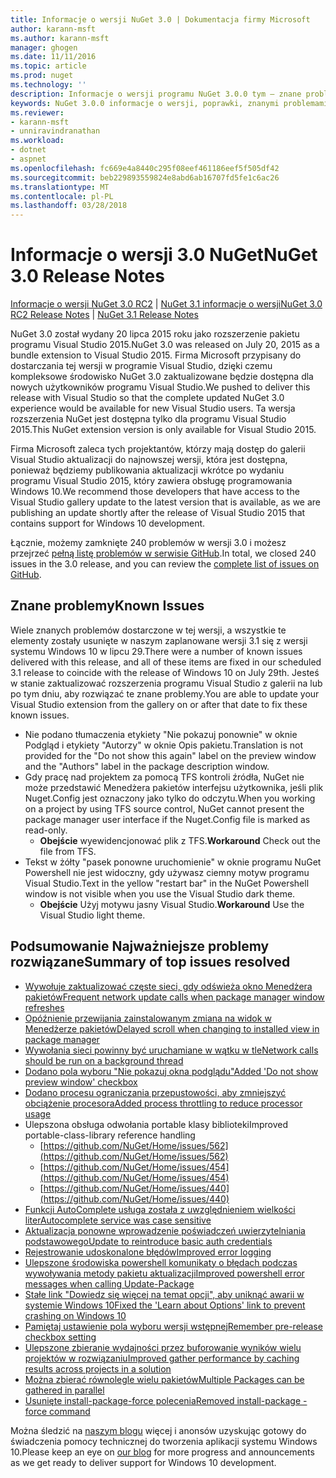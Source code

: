 ```yaml
---
title: Informacje o wersji NuGet 3.0 | Dokumentacja firmy Microsoft
author: karann-msft
ms.author: karann-msft
manager: ghogen
ms.date: 11/11/2016
ms.topic: article
ms.prod: nuget
ms.technology: ''
description: Informacje o wersji programu NuGet 3.0.0 tym — znane problemy, poprawki, dodatkowe funkcje i dcr.
keywords: NuGet 3.0.0 informacje o wersji, poprawki, znanymi problemami, nowe funkcje, dcr
ms.reviewer:
- karann-msft
- unniravindranathan
ms.workload:
- dotnet
- aspnet
ms.openlocfilehash: fc669e4a8440c295f08eef461186eef5f505df42
ms.sourcegitcommit: beb229893559824e8abd6ab16707fd5fe1c6ac26
ms.translationtype: MT
ms.contentlocale: pl-PL
ms.lasthandoff: 03/28/2018
---
```

# <a name="nuget-30-release-notes"></a><span data-ttu-id="edec8-104">Informacje o wersji 3.0 NuGet</span><span class="sxs-lookup"><span data-stu-id="edec8-104">NuGet 3.0 Release Notes</span></span>

<span data-ttu-id="edec8-105">[Informacje o wersji NuGet 3.0 RC2](../release-notes/nuget-3.0-RC2.md) | [NuGet 3.1 informacje o wersji](../release-notes/nuget-3.1.md)</span><span class="sxs-lookup"><span data-stu-id="edec8-105">[NuGet 3.0 RC2 Release Notes](../release-notes/nuget-3.0-RC2.md) | [NuGet 3.1 Release Notes](../release-notes/nuget-3.1.md)</span></span>

<span data-ttu-id="edec8-106">NuGet 3.0 został wydany 20 lipca 2015 roku jako rozszerzenie pakietu programu Visual Studio 2015.</span><span class="sxs-lookup"><span data-stu-id="edec8-106">NuGet 3.0 was released on July 20, 2015 as a bundle extension to Visual Studio 2015.</span></span> <span data-ttu-id="edec8-107">Firma Microsoft przypisany do dostarczania tej wersji w programie Visual Studio, dzięki czemu kompleksowe środowisko NuGet 3.0 zaktualizowane będzie dostępna dla nowych użytkowników programu Visual Studio.</span><span class="sxs-lookup"><span data-stu-id="edec8-107">We pushed to deliver this release with Visual Studio so that the complete updated NuGet 3.0 experience would be available for new Visual Studio users.</span></span> <span data-ttu-id="edec8-108">Ta wersja rozszerzenia NuGet jest dostępna tylko dla programu Visual Studio 2015.</span><span class="sxs-lookup"><span data-stu-id="edec8-108">This NuGet extension version is only available for Visual Studio 2015.</span></span>

<span data-ttu-id="edec8-109">Firma Microsoft zaleca tych projektantów, którzy mają dostęp do galerii Visual Studio aktualizacji do najnowszej wersji, która jest dostępna, ponieważ będziemy publikowania aktualizacji wkrótce po wydaniu programu Visual Studio 2015, który zawiera obsługę programowania Windows 10.</span><span class="sxs-lookup"><span data-stu-id="edec8-109">We recommend those developers that have access to the Visual Studio gallery update to the latest version that is available, as we are publishing an update shortly after the release of Visual Studio 2015 that contains support for Windows 10 development.</span></span>

<span data-ttu-id="edec8-110">Łącznie, możemy zamknięte 240 problemów w wersji 3.0 i możesz przejrzeć [pełną listę problemów w serwisie GitHub](https://github.com/NuGet/Home/issues?q=milestone%3A3.0.0-RTM+is%3Aclosed).</span><span class="sxs-lookup"><span data-stu-id="edec8-110">In total, we closed 240 issues in the 3.0 release, and you can review the [complete list of issues on GitHub](https://github.com/NuGet/Home/issues?q=milestone%3A3.0.0-RTM+is%3Aclosed).</span></span>

## <a name="known-issues"></a><span data-ttu-id="edec8-111">Znane problemy</span><span class="sxs-lookup"><span data-stu-id="edec8-111">Known Issues</span></span>

<span data-ttu-id="edec8-112">Wiele znanych problemów dostarczone w tej wersji, a wszystkie te elementy zostały usunięte w naszym zaplanowane wersji 3.1 się z wersji systemu Windows 10 w lipcu 29.</span><span class="sxs-lookup"><span data-stu-id="edec8-112">There were a number of known issues delivered with this release, and all of these items are fixed in our scheduled 3.1 release to coincide with the release of Windows 10 on July 29th.</span></span>  <span data-ttu-id="edec8-113">Jesteś w stanie zaktualizować rozszerzenia programu Visual Studio z galerii na lub po tym dniu, aby rozwiązać te znane problemy.</span><span class="sxs-lookup"><span data-stu-id="edec8-113">You are able to update your Visual Studio extension from the gallery on or after that date to fix these known issues.</span></span>

*  <span data-ttu-id="edec8-114">Nie podano tłumaczenia etykiety "Nie pokazuj ponownie" w oknie Podgląd i etykiety "Autorzy" w oknie Opis pakietu.</span><span class="sxs-lookup"><span data-stu-id="edec8-114">Translation is not provided for the "Do not show this again" label on the preview window and the "Authors" label in the package description window.</span></span>
*  <span data-ttu-id="edec8-115">Gdy pracę nad projektem za pomocą TFS kontroli źródła, NuGet nie może przedstawić Menedżera pakietów interfejsu użytkownika, jeśli plik Nuget.Config jest oznaczony jako tylko do odczytu.</span><span class="sxs-lookup"><span data-stu-id="edec8-115">When you working on a project by using TFS source control, NuGet cannot present the package manager user interface if the Nuget.Config file is marked as read-only.</span></span>
   * <span data-ttu-id="edec8-116">**Obejście** wyewidencjonować plik z TFS.</span><span class="sxs-lookup"><span data-stu-id="edec8-116">**Workaround** Check out the file from TFS.</span></span>
*  <span data-ttu-id="edec8-117">Tekst w żółty "pasek ponowne uruchomienie" w oknie programu NuGet Powershell nie jest widoczny, gdy używasz ciemny motyw programu Visual Studio.</span><span class="sxs-lookup"><span data-stu-id="edec8-117">Text in the yellow "restart bar" in the NuGet Powershell window is not visible when you use the Visual Studio dark theme.</span></span>
   * <span data-ttu-id="edec8-118">**Obejście** Użyj motywu jasny Visual Studio.</span><span class="sxs-lookup"><span data-stu-id="edec8-118">**Workaround** Use the Visual Studio light theme.</span></span>


## <a name="summary-of-top-issues-resolved"></a><span data-ttu-id="edec8-119">Podsumowanie Najważniejsze problemy rozwiązane</span><span class="sxs-lookup"><span data-stu-id="edec8-119">Summary of top issues resolved</span></span>

* [<span data-ttu-id="edec8-120">Wywołuje zaktualizować częste sieci, gdy odświeża okno Menedżera pakietów</span><span class="sxs-lookup"><span data-stu-id="edec8-120">Frequent network update calls when package manager window refreshes</span></span>](https://github.com/NuGet/Home/issues/515)
* [<span data-ttu-id="edec8-121">Opóźnienie przewijania zainstalowanym zmiana na widok w Menedżerze pakietów</span><span class="sxs-lookup"><span data-stu-id="edec8-121">Delayed scroll when changing to installed view in package manager</span></span>](https://github.com/NuGet/Home/issues/519)
* [<span data-ttu-id="edec8-122">Wywołania sieci powinny być uruchamiane w wątku w tle</span><span class="sxs-lookup"><span data-stu-id="edec8-122">Network calls should be run on a background thread</span></span>](https://github.com/NuGet/Home/issues/516)
* [<span data-ttu-id="edec8-123">Dodano pola wyboru "Nie pokazuj okna podglądu"</span><span class="sxs-lookup"><span data-stu-id="edec8-123">Added 'Do not show preview window' checkbox</span></span>](https://github.com/NuGet/Home/issues/566)
* [<span data-ttu-id="edec8-124">Dodano procesu ograniczania przepustowości, aby zmniejszyć obciążenie procesora</span><span class="sxs-lookup"><span data-stu-id="edec8-124">Added process throttling to reduce processor usage</span></span>](https://github.com/NuGet/Home/issues/356)
* <span data-ttu-id="edec8-125">Ulepszona obsługa odwołania portable klasy biblioteki</span><span class="sxs-lookup"><span data-stu-id="edec8-125">Improved portable-class-library reference handling</span></span>
    * [https://github.com/NuGet/Home/issues/562](https://github.com/NuGet/Home/issues/562)
    * [https://github.com/NuGet/Home/issues/454](https://github.com/NuGet/Home/issues/454)
    * [https://github.com/NuGet/Home/issues/440](https://github.com/NuGet/Home/issues/440)
* [<span data-ttu-id="edec8-126">Funkcji AutoComplete usługa została z uwzględnieniem wielkości liter</span><span class="sxs-lookup"><span data-stu-id="edec8-126">Autocomplete service was case sensitive</span></span>](https://github.com/NuGet/Home/issues/198)
* [<span data-ttu-id="edec8-127">Aktualizacja ponowne wprowadzenie poświadczeń uwierzytelniania podstawowego</span><span class="sxs-lookup"><span data-stu-id="edec8-127">Update to reintroduce basic auth credentials</span></span>](https://github.com/NuGet/Home/issues/456)
* [<span data-ttu-id="edec8-128">Rejestrowanie udoskonalone błędów</span><span class="sxs-lookup"><span data-stu-id="edec8-128">Improved error logging</span></span>](https://github.com/NuGet/Home/issues/407)
* [<span data-ttu-id="edec8-129">Ulepszone środowiska powershell komunikaty o błędach podczas wywoływania metody pakietu aktualizacji</span><span class="sxs-lookup"><span data-stu-id="edec8-129">Improved powershell error messages when calling Update-Package</span></span>](https://github.com/NuGet/Home/issues/5)
* [<span data-ttu-id="edec8-130">Stałe link "Dowiedz się więcej na temat opcji", aby uniknąć awarii w systemie Windows 10</span><span class="sxs-lookup"><span data-stu-id="edec8-130">Fixed the 'Learn about Options' link to prevent crashing on Windows 10</span></span>](https://github.com/NuGet/Home/issues/822)
* [<span data-ttu-id="edec8-131">Pamiętaj ustawienie pola wyboru wersji wstępnej</span><span class="sxs-lookup"><span data-stu-id="edec8-131">Remember pre-release checkbox setting</span></span>](https://github.com/NuGet/Home/issues/732)
* [<span data-ttu-id="edec8-132">Ulepszone zbieranie wydajności przez buforowanie wyników wielu projektów w rozwiązaniu</span><span class="sxs-lookup"><span data-stu-id="edec8-132">Improved gather performance by caching results across projects in a solution</span></span>](https://github.com/NuGet/Home/issues/721)
* [<span data-ttu-id="edec8-133">Można zbierać równolegle wielu pakietów</span><span class="sxs-lookup"><span data-stu-id="edec8-133">Multiple Packages can be gathered in parallel</span></span>](https://github.com/NuGet/Home/issues/713)
* [<span data-ttu-id="edec8-134">Usunięte install-package-force polecenia</span><span class="sxs-lookup"><span data-stu-id="edec8-134">Removed install-package -force command</span></span>](https://github.com/NuGet/Home/issues/697)

<span data-ttu-id="edec8-135">Można śledzić na [naszym blogu](http://blog.nuget.org) więcej i anonsów uzyskując gotowy do świadczenia pomocy technicznej do tworzenia aplikacji systemu Windows 10.</span><span class="sxs-lookup"><span data-stu-id="edec8-135">Please keep an eye on [our blog](http://blog.nuget.org) for more progress and announcements as we get ready to deliver support for Windows 10 development.</span></span>